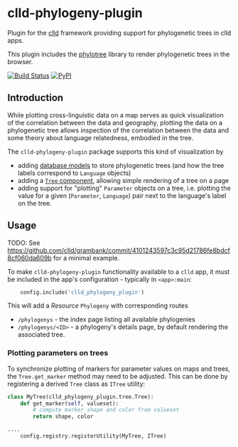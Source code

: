 # clld-phylogeny-plugin

Plugin for the [clld](https://github.com/clld/clld) framework providing
support for phylogenetic trees in clld apps.

This plugin includes the [phylotree](https://github.com/veg/phylotree.js/tree/master)
library to render phylogenetic trees in the browser.

[![Build Status](https://github.com/clld/clld-phylogeny-plugin/workflows/tests/badge.svg)](https://github.com/clld/clld-phylogeny-plugin/actions?query=workflow%3Atests)
[![PyPI](https://img.shields.io/pypi/v/clld-phylogeny-plugin.svg)](https://pypi.python.org/pypi/clld-phylogeny-plugin)


## Introduction

While plotting cross-linguistic data on a map serves as quick visualization of the correlation between the data and geography, plotting the data on a phylogenetic tree allows inspection of the correlation between the data and some theory about language relatedness, embodied in the tree.

The `clld-phylogeny-plugin` package supports this kind of visualization by
- adding [database models](https://github.com/clld/clld-phylogeny-plugin/blob/master/src/clld_phylogeny_plugin/models.py) to store phylogenetic trees (and how the tree labels correspond to `Language` objects)
- adding a [`Tree` component](https://github.com/clld/clld-phylogeny-plugin/blob/f98e83681e7464d3abfb05eae2f1a3c74fdabc1f/src/clld_phylogeny_plugin/tree.py#L34), allowing simple rendering of a tree on a page
- adding support for "plotting" `Parameter` objects on a tree, i.e. plotting the value for a given (`Parameter`, `Language`) pair next to the language's label on the tree.


## Usage

TODO: See https://github.com/clld/grambank/commit/4101243597c3c95d21786fe8bdcf8cf060da609b for a minimal example.

To make `clld-phylogeny-plugin` functionality available to a `clld` app, it must be included in the app's configuration - typically in `<app>:main`:
```python
    config.include('clld_phylogeny_plugin')
```

This will add a *Resource* `Phylogeny` with corresponding routes
- `/phylogenys` - the index page listing all available phylogenies
- `/phylogenys/<ID>` - a phylogeny's details page, by default rendering the associated tree.


### Plotting parameters on trees

To synchronize plotting of markers for parameter values on maps and trees, the `Tree.get_marker` method may need to
be adjusted. This can be done by registering a derived `Tree` class as `ITree` utility:
```python
class MyTree(clld_phylogeny_plugin.tree.Tree):
    def get_marker(self, valueset):
        # compute marker shape and color from valueset
        return shape, color

....
    config.registry.registerUtility(MyTree, ITree)
```
